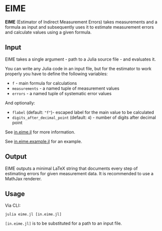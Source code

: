 # EIME

**EIME** (Estimator of Indirect Measurement Errors) takes measurements and a formula as input and subsequently uses it to estimate measurement errors and calculate values using a given formula.

## Input

EIME takes a single argument - path to a Julia source file - and evaluates it.

You can write any Julia code in an input file, but for the estimator to work properly you have to define the following variables:

- `f` - main formula for calculations
- `measurements` - a named tuple of measurement values
- `errors` - a named tuple of systematic error values

And optionally:

- `flabel` (default: `"f"`)- escaped label for the main value to be calculated
- `digits_after_decimal_point` (default: `4`) - number of digits after decimal point

See [in.eime.jl](in.eime.jl) for more information.

See [in.eime.example.jl](in.eime.example.jl) for an example.

## Output

EIME outputs a minimal LaTeX string that documents every step of estimating errors for given measurement data. It is recommended to use a MathJax renderer.

## Usage

Via CLI:

```shell-session
julia eime.jl [in.eime.jl]
```

`[in.eime.jl]` is to be substituted for a path to an input file.
